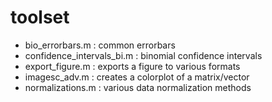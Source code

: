 # toolset

 - bio_errorbars.m : common errorbars
 - confidence_intervals_bi.m : binomial confidence intervals
 - export_figure.m : exports a figure to various formats
 - imagesc_adv.m : creates a colorplot of a matrix/vector
 - normalizations.m : various data normalization methods
